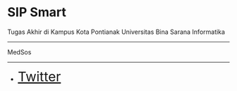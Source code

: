 # SIP Smart
Tugas Akhir di Kampus Kota Pontianak
Universitas Bina Sarana Informatika

******
MedSos
******
* <a href="https://x.com/OPbangetOP" style="font-size: 30px;"> Twitter </a>
